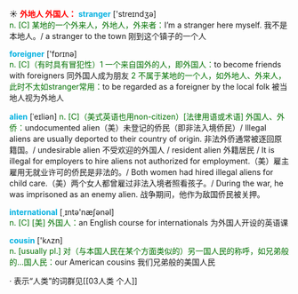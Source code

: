 ☀ <font color="red">**外地人 外国人：**</font>
<font color="sky blue">**stranger**</font> ['streɪndӡə]  
<font color="rgb(227, 108, 9)">n. [C] 某地的一个外来人，外地人，外来者：</font>I’m a stranger here myself. 我不是本地人。/ a stranger to the town 刚到这个镇子的一个人

<font color="sky blue">**foreigner**</font> ['fɒrɪnə]  
<font color="rgb(227, 108, 9)">n. [C]（有时具有冒犯性）1 一个来自国外的人，即外国人：</font>to become friends with foreigners 同外国人成为朋友 <font color="rgb(227, 108, 9)">2 不属于某地的一个人，如外地人、外来人，此时不太如stranger常用：</font>to be regarded as a foreigner by the local folk 被当地人视为外地人
           
<font color="sky blue">**alien**</font> [ˈeɪliən]
<font color="rgb(227, 108, 9)">n. [C]（美式英语也用non-citizen）[法律用语或术语] 外国人、外侨：</font>undocumented alien（美）未登记的侨民（即非法入境侨民）/ Illegal aliens are usually deported to their country of origin. 非法外侨通常被逐回原籍国。/ undesirable alien 不受欢迎的外国人 / resident alien 外籍居民 / It is illegal for employers to hire aliens not authorized for employment.（美）雇主雇用无就业许可的侨民是非法的。/ Both women had hired illegal aliens for child care.（美）两个女人都曾雇过非法入境者照看孩子。/ During the war, he was imprisoned as an enemy alien. 战争期间，他作为敌国侨民被关押。

<font color="sky blue">**international**</font> [͵ɪntə'næʃənəl]  
<font color="rgb(227, 108, 9)">n. [C] [美] 外国人：</font>an English course for internationals 为外国人开设的英语课

<font color="sky blue">**cousin**</font> ['kʌzn]  
<font color="rgb(227, 108, 9)">n. [usually pl.] 对（与本国人民在某个方面类似的）另一国人民的称呼，如兄弟般的…国人民：</font>our American cousins 我们兄弟般的美国人民

· 表示“人类”的词群见[[03人类 个人]]
